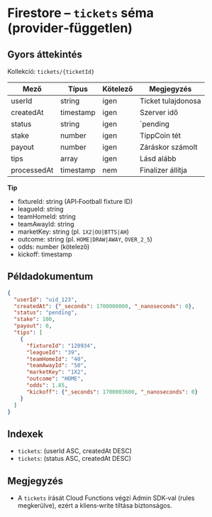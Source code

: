 # Firestore – `tickets` séma (provider‑független)

## Gyors áttekintés
Kollekció: `tickets/{ticketId}`

| Mező | Típus | Kötelező | Megjegyzés |
|---|---|---|---|
| userId | string | igen | Ticket tulajdonosa |
| createdAt | timestamp | igen | Szerver idő |
| status | string | igen | `pending|won|lost|void` |
| stake | number | igen | TippCoin tét |
| payout | number | igen | Záráskor számolt |
| tips | array<Tip> | igen | Lásd alább |
| processedAt | timestamp | nem | Finalizer állítja |

**Tip**
- fixtureId: string (API‑Football fixture ID)
- leagueId: string
- teamHomeId: string
- teamAwayId: string
- marketKey: string (pl. `1X2|OU|BTTS|AH`)
- outcome: string (pl. `HOME|DRAW|AWAY`, `OVER_2_5`)
- odds: number (kötelező)
- kickoff: timestamp

## Példadokumentum
```json
{
  "userId": "uid_123",
  "createdAt": {"_seconds": 1700000000, "_nanoseconds": 0},
  "status": "pending",
  "stake": 100,
  "payout": 0,
  "tips": [
    {
      "fixtureId": "120934",
      "leagueId": "39",
      "teamHomeId": "40",
      "teamAwayId": "50",
      "marketKey": "1X2",
      "outcome": "HOME",
      "odds": 1.85,
      "kickoff": {"_seconds": 1700003600, "_nanoseconds": 0}
    }
  ]
}
```

## Indexek
- `tickets`: (userId ASC, createdAt DESC)
- `tickets`: (status ASC, createdAt DESC)

## Megjegyzés
- A `tickets` írását Cloud Functions végzi Admin SDK‑val (rules megkerülve), ezért a kliens‑write tiltása biztonságos.
